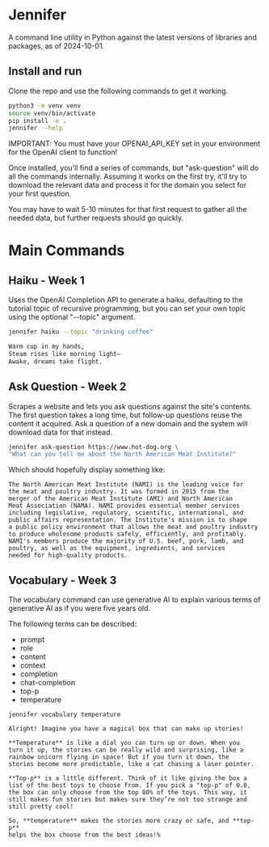 # Jennifer

A command line utility in Python against the latest versions of libraries and packages, as of 2024-10-01.

## Install and run

Clone the repo and use the following commands to get it working.

```bash
python3 -m venv venv
source venv/bin/activate
pip install -e .
jennifer --help
```

IMPORTANT: You must have your OPENAI_API_KEY set in your environment for the
OpenAI client to function!

Once installed, you'll find a series of commands, but "ask-question"
will do all the commands internally. Assuming it works on the first try,
it'll try to download the relevant data and process it for the domain
you select for your first question.

You may have to wait 5-10 minutes for that first request to gather all
the needed data, but further requests should go quickly.

# Main Commands

## Haiku - Week 1

Uses the OpenAI Completion API to generate a haiku, defaulting to the
tutorial topic of recursive programming, but you can set your own topic
using the optional "--topic" argument.

```bash
jennifer haiku --topic "drinking coffee"
```

```bash
Warm cup in my hands,  
Steam rises like morning light—
Awake, dreams take flight.
```

## Ask Question - Week 2

Scrapes a website and lets you ask questions against the site's 
contents. The first question takes a long time, but follow-up 
questions reuse the content it acquired. Ask a question of a new 
domain and the system will download data for that instead.

```bash
jennifer ask-question https://www.hot-dog.org \
"What can you tell me about the North American Meat Institute?"
```

Which should hopefully display something like:
```
The North American Meat Institute (NAMI) is the leading voice for
the meat and poultry industry. It was formed in 2015 from the
merger of the American Meat Institute (AMI) and North American
Meat Association (NAMA). NAMI provides essential member services
including legislative, regulatory, scientific, international, and
public affairs representation. The Institute's mission is to shape
a public policy environment that allows the meat and poultry industry
to produce wholesome products safely, efficiently, and profitably.
NAMI's members produce the majority of U.S. beef, pork, lamb, and
poultry, as well as the equipment, ingredients, and services
needed for high-quality products.
```

## Vocabulary - Week 3

The vocabulary command can use generative AI to explain various terms
of generative AI as if you were five years old.

The following terms can be described:

- prompt
- role
- content
- context
- completion
- chat-completion
- top-p
- temperature

```commandline
jennifer vocabulary temperature
```

```
Alright! Imagine you have a magical box that can make up stories!

**Temperature** is like a dial you can turn up or down. When you 
turn it up, the stories can be really wild and surprising, like a 
rainbow unicorn flying in space! But if you turn it down, the 
stories become more predictable, like a cat chasing a laser pointer.

**Top-p** is a little different. Think of it like giving the box a 
list of the best toys to choose from. If you pick a "top-p" of 0.8, 
the box can only choose from the top 80% of the toys. This way, it 
still makes fun stories but makes sure they’re not too strange and 
still pretty cool!

So, **temperature** makes the stories more crazy or safe, and **top-p** 
helps the box choose from the best ideas!%
```